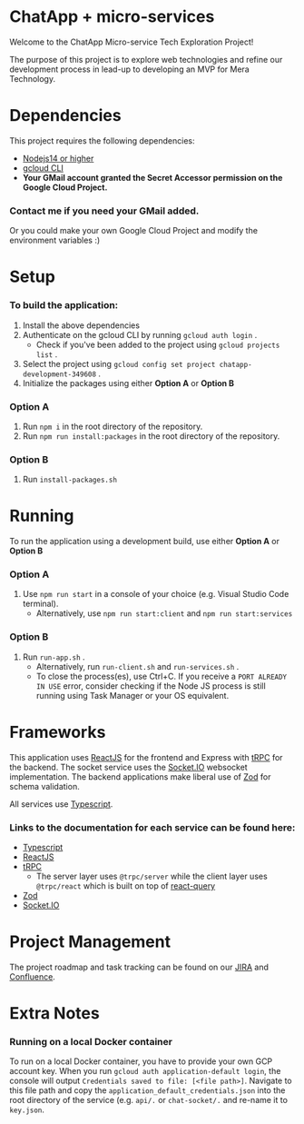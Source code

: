 # ChatApp + micro-services

Welcome to the ChatApp Micro-service Tech Exploration Project! 

The purpose of this project is to explore web technologies and refine our development process in lead-up to developing an MVP for Mera Technology.



# Dependencies

This project requires the following dependencies:
- [Nodejs14 or higher](https://nodejs.org/en/download/)
- [gcloud CLI](https://cloud.google.com/sdk/docs/install)
- **Your GMail account granted the Secret Accessor permission on the Google Cloud Project.**

### Contact me if you need your GMail added.
Or you could make your own Google Cloud Project and modify the environment variables :)


# Setup

### To build the application:

1. Install the above dependencies
2. Authenticate on the gcloud CLI by running `gcloud auth login` .
	- Check if you've been added to the project using `gcloud projects list` .
4. Select the project using `gcloud config set project chatapp-development-349608` . 
5. Initialize the packages using either **Option A** or **Option B**

### Option A
1. Run `npm i` in the root directory of the repository.
2. Run `npm run install:packages` in the root directory of the repository.

### Option B
1. Run `install-packages.sh`

# Running

To run the application using a development build, use either **Option A** or **Option B**

### Option A
1. Use `npm run start` in a console of your choice (e.g. Visual Studio Code terminal).
	- Alternatively, use `npm run start:client` and `npm run start:services`

### Option B
1. Run `run-app.sh` .
	- Alternatively, run `run-client.sh` and `run-services.sh` .
	- To close the process(es), use Ctrl+C. If you receive a `PORT ALREADY IN USE` error, consider checking if the Node JS process is still running using Task Manager or your OS equivalent.

# Frameworks
This application uses [ReactJS](https://reactjs.org/) for the frontend and Express with [tRPC](https://trpc.io/) for the backend. The socket service uses the [Socket.IO](https://socket.io/) websocket implementation. The backend applications make liberal use of [Zod](https://github.com/colinhacks/zod#introduction) for schema validation.

All services use [Typescript](https://www.typescriptlang.org/).


### **Links to the documentation for each service can be found here:**
- [Typescript](https://www.typescriptlang.org/docs/)
- [ReactJS](https://reactjs.org/docs/getting-started.html)
- [tRPC](https://trpc.io/docs)
	- The server layer uses `@trpc/server` while the client layer uses `@trpc/react` which is built on top of [react-query](https://tanstack.com/query/v4/docs/adapters/react-query)
- [Zod](https://github.com/colinhacks/zod#basic-usage)
- [Socket.IO](https://socket.io/docs/v4/)

# Project Management
The project roadmap and task tracking can be found on our [JIRA](https://requizo.atlassian.net/jira/software/projects/CHAT/boards/1) and [Confluence](https://requizo.atlassian.net/wiki/spaces/CHATAPP/overview?homepageId=164048).



# Extra Notes

### Running on a local Docker container
To run on a local Docker container, you have to provide your own GCP account key.
When you run `gcloud auth application-default login`, the console will output `Credentials saved to file: [<file path>]`. Navigate to this file path and copy the `application_default_credentials.json` into the root directory of the service (e.g. `api/.` or `chat-socket/.` and re-name it to `key.json`.